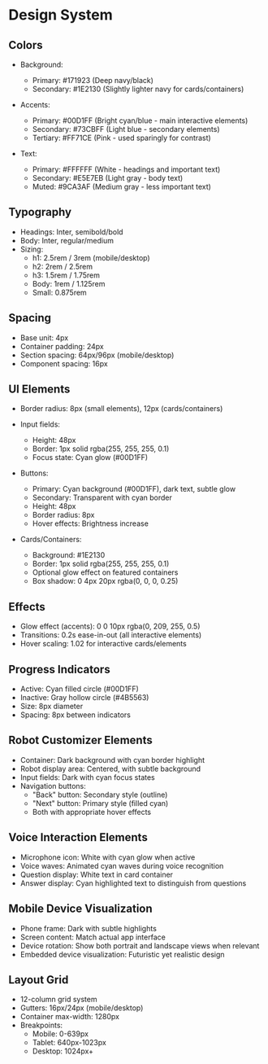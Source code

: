 # Design System

## Colors
- Background: 
  - Primary: #171923 (Deep navy/black)
  - Secondary: #1E2130 (Slightly lighter navy for cards/containers)
  
- Accents:
  - Primary: #00D1FF (Bright cyan/blue - main interactive elements)
  - Secondary: #73CBFF (Light blue - secondary elements)
  - Tertiary: #FF71CE (Pink - used sparingly for contrast)
  
- Text:
  - Primary: #FFFFFF (White - headings and important text)
  - Secondary: #E5E7EB (Light gray - body text)
  - Muted: #9CA3AF (Medium gray - less important text)

## Typography
- Headings: Inter, semibold/bold
- Body: Inter, regular/medium
- Sizing:
  - h1: 2.5rem / 3rem (mobile/desktop)
  - h2: 2rem / 2.5rem
  - h3: 1.5rem / 1.75rem
  - Body: 1rem / 1.125rem
  - Small: 0.875rem

## Spacing
- Base unit: 4px
- Container padding: 24px
- Section spacing: 64px/96px (mobile/desktop)
- Component spacing: 16px

## UI Elements
- Border radius: 8px (small elements), 12px (cards/containers)
- Input fields:
  - Height: 48px
  - Border: 1px solid rgba(255, 255, 255, 0.1)
  - Focus state: Cyan glow (#00D1FF)
  
- Buttons:
  - Primary: Cyan background (#00D1FF), dark text, subtle glow
  - Secondary: Transparent with cyan border
  - Height: 48px
  - Border radius: 8px
  - Hover effects: Brightness increase
  
- Cards/Containers:
  - Background: #1E2130
  - Border: 1px solid rgba(255, 255, 255, 0.1)
  - Optional glow effect on featured containers
  - Box shadow: 0 4px 20px rgba(0, 0, 0, 0.25)

## Effects
- Glow effect (accents): 0 0 10px rgba(0, 209, 255, 0.5)
- Transitions: 0.2s ease-in-out (all interactive elements)
- Hover scaling: 1.02 for interactive cards/elements

## Progress Indicators
- Active: Cyan filled circle (#00D1FF)
- Inactive: Gray hollow circle (#4B5563)
- Size: 8px diameter
- Spacing: 8px between indicators

## Robot Customizer Elements
- Container: Dark background with cyan border highlight
- Robot display area: Centered, with subtle background
- Input fields: Dark with cyan focus states
- Navigation buttons:
  - "Back" button: Secondary style (outline)
  - "Next" button: Primary style (filled cyan)
  - Both with appropriate hover effects

## Voice Interaction Elements
- Microphone icon: White with cyan glow when active
- Voice waves: Animated cyan waves during voice recognition
- Question display: White text in card container
- Answer display: Cyan highlighted text to distinguish from questions

## Mobile Device Visualization
- Phone frame: Dark with subtle highlights
- Screen content: Match actual app interface
- Device rotation: Show both portrait and landscape views when relevant
- Embedded device visualization: Futuristic yet realistic design

## Layout Grid
- 12-column grid system
- Gutters: 16px/24px (mobile/desktop)
- Container max-width: 1280px
- Breakpoints:
  - Mobile: 0-639px
  - Tablet: 640px-1023px
  - Desktop: 1024px+